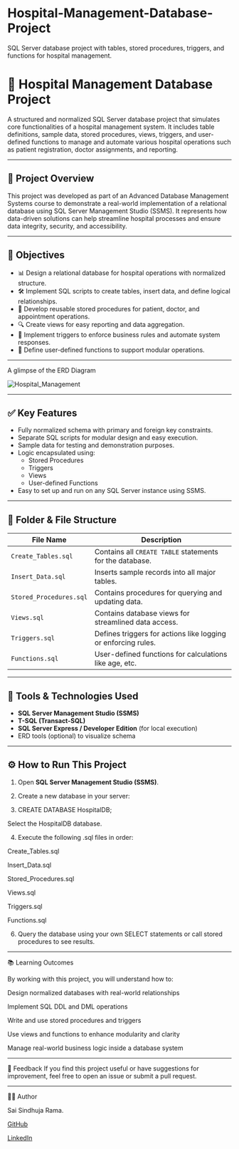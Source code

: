 # Hospital-Management-Database-Project
SQL Server database project with tables, stored procedures, triggers, and functions for hospital management.


# 🏥 Hospital Management Database Project

A structured and normalized SQL Server database project that simulates core functionalities of a hospital management system. It includes table definitions, sample data, stored procedures, views, triggers, and user-defined functions to manage and automate various hospital operations such as patient registration, doctor assignments, and reporting.

---

## 📌 Project Overview

This project was developed as part of an Advanced Database Management Systems course to demonstrate a real-world implementation of a relational database using SQL Server Management Studio (SSMS). It represents how data-driven solutions can help streamline hospital processes and ensure data integrity, security, and accessibility.

---

## 🎯 Objectives

- 📊 Design a relational database for hospital operations with normalized structure.
- 🛠️ Implement SQL scripts to create tables, insert data, and define logical relationships.
- 🔄 Develop reusable stored procedures for patient, doctor, and appointment operations.
- 🔍 Create views for easy reporting and data aggregation.
- 🔔 Implement triggers to enforce business rules and automate system responses.
- 🧠 Define user-defined functions to support modular operations.

---

A glimpse of the ERD Diagram

![Hospital_Management](https://github.com/user-attachments/assets/10ae58c4-1e16-4f1c-8476-58e25d308c5b)

---

## ✅ Key Features

- Fully normalized schema with primary and foreign key constraints.
- Separate SQL scripts for modular design and easy execution.
- Sample data for testing and demonstration purposes.
- Logic encapsulated using:
  - Stored Procedures
  - Triggers
  - Views
  - User-defined Functions
- Easy to set up and run on any SQL Server instance using SSMS.

---

## 📁 Folder & File Structure

| File Name               | Description                                                  |
|-------------------------|--------------------------------------------------------------|
| `Create_Tables.sql`     | Contains all `CREATE TABLE` statements for the database.     |
| `Insert_Data.sql`       | Inserts sample records into all major tables.                |
| `Stored_Procedures.sql` | Contains procedures for querying and updating data.          |
| `Views.sql`             | Contains database views for streamlined data access.         |
| `Triggers.sql`          | Defines triggers for actions like logging or enforcing rules.|
| `Functions.sql`         | User-defined functions for calculations like age, etc.       |

---

## 🧰 Tools & Technologies Used

- **SQL Server Management Studio (SSMS)**
- **T-SQL (Transact-SQL)**
- **SQL Server Express / Developer Edition** (for local execution)
- ERD tools (optional) to visualize schema

---

## ⚙️ How to Run This Project

1. Open **SQL Server Management Studio (SSMS)**.

2. Create a new database in your server:
  
3. CREATE DATABASE HospitalDB;

Select the HospitalDB database.

4. Execute the following .sql files in order:

Create_Tables.sql

Insert_Data.sql

Stored_Procedures.sql

Views.sql

Triggers.sql

Functions.sql

6. Query the database using your own SELECT statements or call stored procedures to see results.

---

📚 Learning Outcomes

By working with this project, you will understand how to:

Design normalized databases with real-world relationships

Implement SQL DDL and DML operations

Write and use stored procedures and triggers

Use views and functions to enhance modularity and clarity

Manage real-world business logic inside a database system

---

💬 Feedback
If you find this project useful or have suggestions for improvement, feel free to open an issue or submit a pull request.

---

👩‍💻 Author

Sai Sindhuja Rama.

[GitHub](https://github.com/sindhujarama26)

[LinkedIn](https://www.linkedin.com/in/sai-sindhuja-rama-07b6a7370/)

